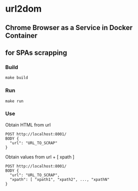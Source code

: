 # url2dom

## Chrome Browser as a Service in Docker Container
## for SPAs scrapping

### Build
```
make build 
```

### Run
```
make run 
```

### Use

Obtain HTML from url
```
POST http://localhost:8001/
BODY {
  "url": "URL_TO_SCRAP"
}
```

Obtain values from url + [ xpath ]
```
POST http://localhost:8001/
BODY {
  "url": "URL_TO_SCRAP",
  "xpath": [ "xpath1", "xpath2", ..., "xpathN"
}
```
